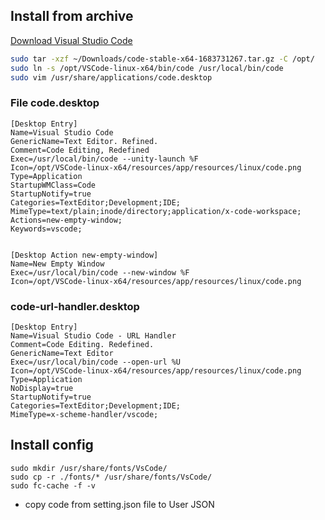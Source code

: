 ## Install from archive

[Download Visual Studio Code](https://code.visualstudio.com/Download)

```bash
sudo tar -xzf ~/Downloads/code-stable-x64-1683731267.tar.gz -C /opt/
sudo ln -s /opt/VSCode-linux-x64/bin/code /usr/local/bin/code
sudo vim /usr/share/applications/code.desktop
```

### File code.desktop

```
[Desktop Entry]
Name=Visual Studio Code
GenericName=Text Editor. Refined.
Comment=Code Editing, Redefined
Exec=/usr/local/bin/code --unity-launch %F
Icon=/opt/VSCode-linux-x64/resources/app/resources/linux/code.png
Type=Application
StartupWMClass=Code
StartupNotify=true
Categories=TextEditor;Development;IDE;
MimeType=text/plain;inode/directory;application/x-code-workspace;
Actions=new-empty-window;
Keywords=vscode;


[Desktop Action new-empty-window]
Name=New Empty Window
Exec=/usr/local/bin/code --new-window %F
Icon=/opt/VSCode-linux-x64/resources/app/resources/linux/code.png
```

### code-url-handler.desktop

```
[Desktop Entry]
Name=Visual Studio Code - URL Handler
Comment=Code Editing. Redefined.
GenericName=Text Editor
Exec=/usr/local/bin/code --open-url %U
Icon=/opt/VSCode-linux-x64/resources/app/resources/linux/code.png
Type=Application
NoDisplay=true
StartupNotify=true
Categories=TextEditor;Development;IDE;
MimeType=x-scheme-handler/vscode;
```

## Install config

```
sudo mkdir /usr/share/fonts/VsCode/
sudo cp -r ./fonts/* /usr/share/fonts/VsCode/
sudo fc-cache -f -v
```

- copy code from setting.json file to User JSON
